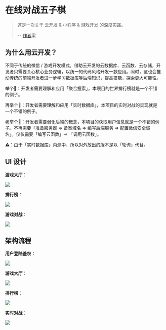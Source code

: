 # 在线对战五子棋

> 这是一次关于 云开发 & 小程序 & 游戏开发 的深度实践。
> 
> -- [作者](https://github.com/TencentCloudBase/tcb-game-gomoku)案

## 为什么用云开发？

不同于传统的微信 / 游戏开发模式，借助云开发的云数据库、云函数、云存储，开发者只需要关心核心业务逻辑，以统一的代码风格开发一款应用。同时，这也会推动传统的前端开发者进一步学习数据库等后端知识，提高技能，探索更大可能性。

举个🌰：开发者需要理解和应用「聚合搜索」，本项目的世界排行榜就是一个不错的例子。

再举个🌰：开发者需要理解和应用「实时数据库」，本项目的实时对战的实现就是一个不错的例子。

老举个🌰：开发者需要弱化后端的概念，本项目的获取用户信息就是一个不错的例子。不再需要「准备服务器 => 备案域名 => 编写后端服务 => 配置微信安全域名」。仅仅需要「编写云函数」=> 「调用云函数」。

⚠️：由于「实时数据库」内测中，所以对外放出的版本是以「轮询」代替。

## UI 设计

**游戏大厅**：

![](./static/UI/游戏大厅.png)

**排行榜**：

![](./static/UI/排行榜.png)

**游戏对战**：

![](./static/UI/游戏对战.png)

## 架构流程

**用户登陆鉴权**：

![](./static/架构图/用户登陆鉴权.jpg)

**游戏大厅**：

![](./static/架构图/游戏大厅.jpg)

**排行榜**：

![](./static/架构图/排行榜.jpg)

**实时对战**：

![](./static/架构图/实时对战.jpg)